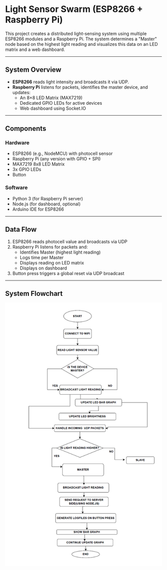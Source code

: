 # Light Sensor Swarm (ESP8266 + Raspberry Pi)
This project creates a distributed light-sensing system using multiple ESP8266 modules and a Raspberry Pi. The system determines a "Master" node based on the highest light reading and visualizes this data on an LED matrix and a web dashboard.

---
## System Overview
- **ESP8266** reads light intensity and broadcasts it via UDP.
- **Raspberry Pi** listens for packets, identifies the master device, and updates:
  - An 8×8 LED Matrix (MAX7219)
  - Dedicated GPIO LEDs for active devices
  - Web dashboard using Socket.IO
---

## Components
### Hardware
- ESP8266 (e.g., NodeMCU) with photocell sensor
- Raspberry Pi (any version with GPIO + SPI)
- MAX7219 8x8 LED Matrix
- 3x GPIO LEDs
- Button

### Software
- Python 3 (for Raspberry Pi server)
- Node.js (for dashboard, optional)
- Arduino IDE for ESP8266
---
## Data Flow
1. ESP8266 reads photocell value and broadcasts via UDP
2. Raspberry Pi listens for packets and:
   - Identifies Master (highest light reading)
   - Logs time per Master
   - Displays reading on LED matrix
   - Displays on dashboard
3. Button press triggers a global reset via UDP broadcast
---

## System Flowchart
![System Flowchart](Flowchart.png)
